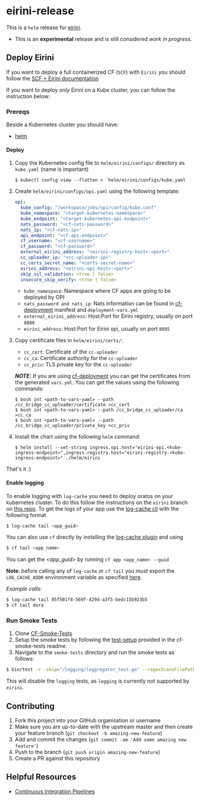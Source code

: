 # eirini-release

This is a `helm` release for [eirini](https://code.cloudfoundry.org/eirini).

- This is an **experimental** release and is still considered _work in progress_.

## Deploy Eirini

If you want to deploy a full containerized CF (`SCF`) with `Eirini` you should follow the [SCF + Eirini documentation](./scf/README.md)

If you want to deploy _only_ Eirini on a Kube cluster, you can follow the instruction below:

### Prereqs

Beside a Kubernetes cluster you should have:

- [helm](https://github.com/kubernetes/helm/blob/master/docs/install.md)

#### Deploy 

1. Copy the Kubernetes config file to `helm/eirini/configs/` directory as `kube.yaml` (name is important)
    ```
    $ kubectl config view --flatten > `helm/eirini/configs/kube.yaml
    ```

1. Create `helm/eirini/configs/opi.yaml` using the following template:
    ```yaml
    opi:
      kube_config: "/workspace/jobs/opi/config/kube.conf"
      kube_namespace: "<target-kubernetes-namespace>"
      kube_endpoint: "<target-kubernetes-api-endpoint>"
      nats_password: "<cf-nats-password>"
      nats_ip: "<cf-nats-ip>"
      api_endpoint: "<cf-api-endpoint>"
      cf_username: "<cf-username>"
      cf_password: "<cf-password>"
      external_eirini_address: "<eirini-registry-host>:<port>"
      cc_uploader_ip: "<cc-uploader-ip>"
      cc_certs_secret_name: "<certs-secret-name>"
      eirini_address: "<eirini-opi-host>:<port>"
      skip_ssl_validation: <true | false>
      insecure_skip_verify: <true | false>
    ```

    - `kube_namespace`: Namespace where CF apps are going to be deployed by OPI
    - `nats_password and nats_ip`: Nats information can be found in [cf-deployment](https://github.com/cloudfoundry/cf-deployment) manifest and `deployment-vars.yml`
    - `external_eirini_address`: Host:Port for Eirini registry, usually on port `8080`
    - `eirini_address`: Host:Port for Eirini opi, usually on port `8085`
1. Copy certificate files in `helm/eirini/certs/`:
    - `cc_cert`: Certificate of the `cc-uploader`
    - `cc_ca`: Certificate authority for the `cc-uploader`
    - `cc_priv`: TLS private key for the `cc-uploader`
    
    _**NOTE:**_ If you are using [cf-deployment](https://github.com/cloudfoundry/cf-deployment) you can get the certificates from the generated `vars.yml`. You can get the values using the following commands:
    ```
    $ bosh int <path-to-vars-yaml> --path /cc_bridge_cc_uploader/certificate >cc_cert
    $ bosh int <path-to-vars-yaml> --path /cc_bridge_cc_uploader/ca >cc_ca
    $ bosh int <path-to-vars-yaml> --path /cc_bridge_cc_uploader/private_key >cc_priv
    ```

1. Install the chart using the following `helm` command:

    ```
    $ helm install --set-string ingress.opi.host="eirini-opi.<kube-ingress-endpoint>",ingress.registry.host="eirini-registry.<kube-ingress-endpoint>" ./helm/eirini
    ```

That's it :)


#### Enable logging

To enable logging with `log-cache` you need to deploy oratos on your kubernetes cluster. To do this follow the instructions on the `eirini` branch on [this repo](https://github.com/gdankov/oratos-deployment/tree/eirini). To get the logs of your app use the [log-cache cli](https://github.com/cloudfoundry/log-cache-cli#stand-alone-cli) with the following format
```bash
$ log-cache tail <app_guid>
```
You can also use `cf` directly by installing the [log-cache plugin](https://github.com/cloudfoundry/log-cache-cli#installing-plugin) and using
```bash
$ cf tail <app_name>
```
You can get the _<app_guid>_ by running `cf app <app_name> --guid`

**Note**: before calling any of `log-cache` or `cf tail` you *must* export the `LOG_CACHE_ADDR` environment variable as specified [here](https://github.com/gdankov/oratos-deployment/tree/eirini#accessing-logs-via-logcache).

_Example calls_:
``` bash
$ log-cache tail 05f501f4-569f-429d-a3f5-bedc15b923b5
$ cf tail dora
```

### Run Smoke Tests

1. Clone [CF-Smoke-Tests](https://github.com/cloudfoundry/cf-smoke-tests)
1. Setup the smoke tests by following the [test-setup](https://github.com/cloudfoundry/cf-smoke-tests#test-setup) provided in the cf-smoke-tests readme.
1. Navigate to the `smoke-tests` directory and run the smoke tests as follows:

  ```bash
  $ bin/test -r -skip="/logging/loggregator_test.go" --regexScansFilePath=true
  ```
  This will disable the `logging` tests, as `logging` is currently not supported by `eirini`.

## Contributing

1. Fork this project into your GitHub organisation or username
1. Make sure you are up-to-date with the upstream master and then create your feature branch (`git checkout -b amazing-new-feature`)
1. Add and commit the changes (`git commit -am 'Add some amazing new feature'`)
1. Push to the branch (`git push origin amazing-new-feature`)
1. Create a PR against this repository

## Helpful Resources
* [Continuous Integration Pipelines](https://flintstone.ci.cf-app.com/teams/eirini/pipelines/scf-builder)
